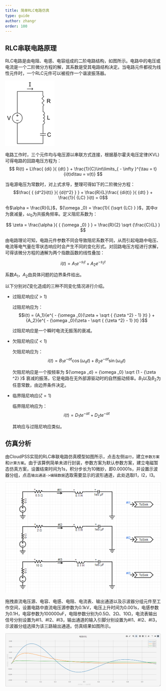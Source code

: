 ```yaml
---
title: 简单RLC电路仿真
type: guide
author: zhangr
order: 100
---
```


## RLC串联电路原理

RLC电路是由电阻、电感、电容组成的二阶电路结构，如图所示。电路中的电压或电流是一个二阶微分方程的解，其系数是受其电路结构决定。当电路元件都视为线性元件时，一个RLC元件可以被视作一个谐波振荡器。

![RLC串联电路](./51.png "拓扑图")

电路工作时，三个元件均与电压源以串联方式连接，根据基尔霍夫电压定律(KVL)可得电路的回路电压方程为：
$$ Ri(t) + L\frac{ {di} }{ {dt} } + \frac{1}{C}\int\limits_{ - \infty }^{\tau  = t} {i(t)d\tau  = v(t)} $$

当电源电压为常数时，对上式求导，整理可得如下的二阶微分方程：
$$\frac{ { {d^2}i(t)} }{ {d{t^2} } } + \frac{R}{L}\frac{ {di(t)} }{ {dt} } + \frac{1}{ {LC} }i(t) = 0$$

令$\alpha  = \frac{R}{L}$，${\omega _0} = \frac{1}{ {\sqrt {LC} } }$，其中$\alpha$为衰减量，$\omega _0$为共振角频率。定义阻尼系数为：

$$ \zeta  = \frac{\alpha }{ { {\omega _0} } } = \frac{R}{2} \sqrt {\frac{C}{L} } $$ 

由电路理论可知，电路元件参数不同会导致阻尼系数不同，从而引起电路中电压、电流等电气量在零状态响应时会产生不同的变化形式。对回路电压方程进行求解，可得该微分方程的通解为两个指数函数的线性叠加：

$$i(t) = {A_1}{e^{ - {s_1}t} } + {A_2}{e^{ - {s_2}t} }$$

系数$A_1$，$A_2$由具体问题的边界条件给出。

以下分别对$\zeta$变化造成的三种不同变化情况进行介绍。

+ 过阻尼响应($\zeta >1$)

  过阻尼响应为：
  $$i(t) = {A_1}{e^{ - {\omega _0}(\zeta  + \sqrt { {\zeta ^2} - 1} )t} } + {A_2}{e^{ - {\omega _0}(\zeta  - \sqrt { {\zeta ^2} - 1} )t} }$$

  过阻尼响应是一个瞬时电流无振荡的衰减。

+ 欠阻尼响应($\zeta <1$)

  欠阻尼响应为：
  $$i(t) = {B_1}{e^{ - \alpha t} }\cos ({\omega _d}t) + {B_2}{e^{ - \alpha t} }\sin ({\omega _d}t)$$

  欠阻尼响应是一个按频率为 ${\omega _d} = {\omega _0} \sqrt {1 - {\zeta ^2} }$ 衰减的振荡，它是电路在无外部源驱动时的自然振动频率。$B_1$以及$B_2$为任意常数，由边界条件决定。

+ 临界阻尼响应($\zeta =1$)

  临界阻尼响应为：
  $$ i(t) = {D_1}t{e^{ - \alpha t} } + {D_2}t{e^{ - \alpha t} }$$

  其响应与过阻尼响应类似。

## 仿真分析

由CloudPSS实现的RLC串联电路仿真模型如图所示，点击左侧`运行`，建立`参数方案`和`计算方案`。由于该算例简单未进行封装，参数方案为默认参数方案，建立电磁暂态仿真方案，设置结束时间为1s，积分步长为10微妙，即0.00001s，并设置示波器分组，点击`输出通道->编辑数据`选取需要显示的波形通道，此处选取I1，I2，I3。

![RLC串联电路仿真图](./RLC1.png "仿真图")

拖拽直流电压源、电容、电感、电阻、电流表、输出通道以及示波器分组元件至工作空间，设置电路中直流电压源参数为0.1kV，电压上升时间为0.001s，电感参数为0.1H，电容参数为100000uF，电阻参数分别为0.5Ω、2Ω、10Ω，电流表输出信号分别设置为#I1、#I2、#I3，输出通道的输入引脚分别设置为#I1、#I2、#I3，示波器分组选择为该三路输出通道。仿真结果如图所示。

![RLC串联电路的仿真结果](./RLC3.png "仿真结果")

